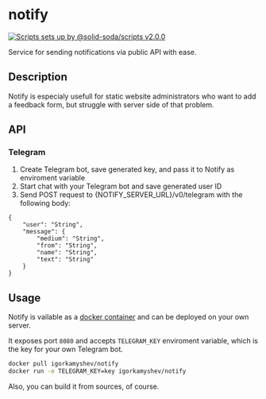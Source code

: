 # notify

[![Scripts sets up by @solid-soda/scripts v2.0.0](https://img.shields.io/static/v1?label=@solid-soda/scripts&message=2.0.0&color=75ddf4)](https://github.com/solid-soda/scripts)

Service for sending notifications via public API with ease.

## Description

Notify is especialy usefull for static website administrators who want to add a feedback form, but struggle with server side of that problem.

## API

### Telegram

1. Create Telegram bot, save generated key, and pass it to Notify as enviroment variable
1. Start chat with your Telegram bot and save generated user ID
1. Send POST request to {NOTIFY_SERVER_URL}/v0/telegram with the following body:

```
{
    "user": "String",
    "message": {
        "medium": "String",
        "from": "String",
        "name": "String",
        "text": "String"
    }
}
```

## Usage

Notify is vailable as a [docker container](https://hub.docker.com/r/igorkamyshev/notify/) and can be deployed on your own server.

It exposes port `8080` and accepts `TELEGRAM_KEY` enviroment variable, which is the key for your own Telegram bot.

```sh
docker pull igorkamyshev/notify
docker run -e TELEGRAM_KEY=key igorkamyshev/notify
```

Also, you can build it from sources, of course.
